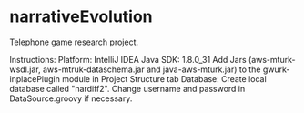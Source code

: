 # narrativeEvolution
Telephone game research project.

Instructions:
  Platform: IntelliJ IDEA
  Java SDK: 1.8.0_31
  Add Jars (aws-mturk-wsdl.jar, aws-mtruk-dataschema.jar and java-aws-mturk.jar) to the gwurk-inplacePlugin module in Project Structure tab
  Database: Create local database called "nardiff2". Change username and password in DataSource.groovy if necessary.


